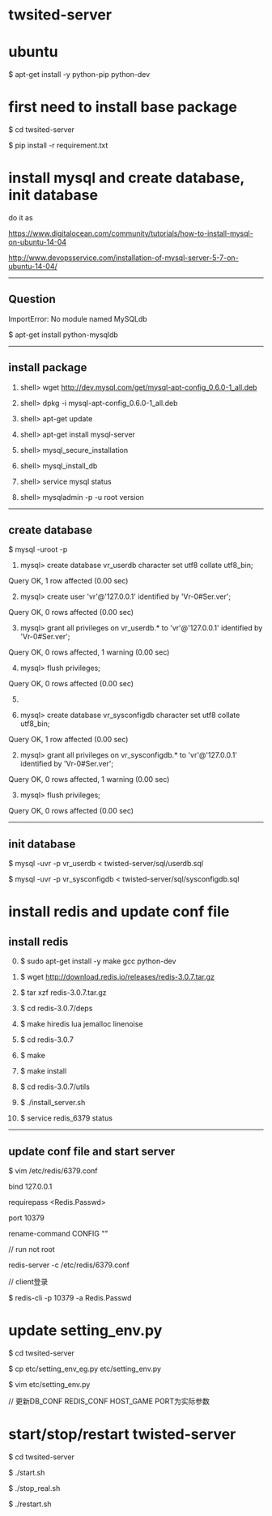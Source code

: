 # twsited-server

# ubuntu 
$ apt-get install -y python-pip python-dev

# first need to install base package
$ cd twsited-server

$ pip install -r requirement.txt

# install mysql and create database, init database
do it as 

https://www.digitalocean.com/community/tutorials/how-to-install-mysql-on-ubuntu-14-04

http://www.devopsservice.com/installation-of-mysql-server-5-7-on-ubuntu-14-04/

---------------------------------
## Question
ImportError: No module named MySQLdb

$ apt-get install python-mysqldb

----------------------------------
## install package
1) shell> wget http://dev.mysql.com/get/mysql-apt-config_0.6.0-1_all.deb

2) shell> dpkg -i mysql-apt-config_0.6.0-1_all.deb

3) shell> apt-get update

4) shell> apt-get install mysql-server

5) shell> mysql_secure_installation

6) shell> mysql_install_db

7) shell> service mysql status

8) shell> mysqladmin -p -u root version


---------------------------------
## create database
$ mysql -uroot -p

1) mysql> create database vr_userdb character set utf8 collate utf8_bin;

Query OK, 1 row affected (0.00 sec)

2) mysql> create user 'vr'@'127.0.0.1' identified by 'Vr-0#Ser.ver';

Query OK, 0 rows affected (0.00 sec)

3) mysql> grant all privileges on vr_userdb.* to 'vr'@'127.0.0.1' identified by 'Vr-0#Ser.ver';

Query OK, 0 rows affected, 1 warning (0.00 sec)

4) mysql> flush privileges;

Query OK, 0 rows affected (0.00 sec)

5) 

1) mysql> create database vr_sysconfigdb character set utf8 collate utf8_bin;

Query OK, 1 row affected (0.00 sec)

2) mysql> grant all privileges on vr_sysconfigdb.* to 'vr'@'127.0.0.1' identified by 'Vr-0#Ser.ver';

Query OK, 0 rows affected, 1 warning (0.00 sec)

3) mysql> flush privileges;

Query OK, 0 rows affected (0.00 sec)


---------------------------------
## init database
$ mysql -uvr -p vr_userdb < twisted-server/sql/userdb.sql

$ mysql -uvr -p vr_sysconfigdb < twisted-server/sql/sysconfigdb.sql


# install redis and update conf file
## install redis
0)  $ sudo apt-get install -y make gcc python-dev

1)  $ wget http://download.redis.io/releases/redis-3.0.7.tar.gz

2)  $ tar xzf redis-3.0.7.tar.gz

3)  $ cd redis-3.0.7/deps

4)  $ make hiredis lua jemalloc linenoise

5)  $ cd redis-3.0.7

6)  $ make 

7)  $ make install

8)  $ cd redis-3.0.7/utils

9)  $ ./install_server.sh

10) $ service redis_6379 status

-------------------------------
## update conf file and start server
$ vim /etc/redis/6379.conf

bind 127.0.0.1

requirepass <Redis.Passwd>

port 10379

rename-command CONFIG ""

// run not root

redis-server -c /etc/redis/6379.conf

// client登录

$ redis-cli -p 10379 -a Redis.Passwd


# update setting_env.py
$ cd twsited-server

$ cp etc/setting_env_eg.py etc/setting_env.py

$ vim etc/setting_env.py

// 更新DB_CONF REDIS_CONF HOST_GAME PORT为实际参数




# start/stop/restart twisted-server
$ cd twsited-server

$ ./start.sh

$ ./stop_real.sh

$ ./restart.sh


